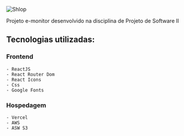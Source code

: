 ![Shlop](https://github.com/wal-wizard/eMonitor-front/assets/82295321/1252d02a-b1c1-43f3-82a8-39ca752e4da4)


Projeto e-monitor desenvolvido na disciplina de Projeto de Software II

## Tecnologias utilizadas: 
### Frontend
    - ReactJS
    - React Router Dom
    - React Icons 
    - Css
    - Google Fonts
### Hospedagem 
    - Vercel
    - AWS
    - ASW S3
